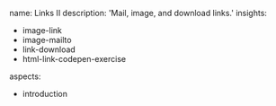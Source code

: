 name: Links II
description: 'Mail, image, and download links.'
insights:
  - image-link
  - image-mailto
  - link-download
  - html-link-codepen-exercise

aspects:
  - introduction
 
